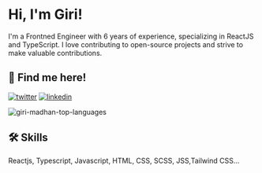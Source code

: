 
# Hi, I'm Giri!

I'm a Frontned Engineer with 6 years of experience, specializing in ReactJS and TypeScript. I love contributing to open-source projects and strive to make valuable contributions.

## 🔗 Find me here!
[![twitter](https://img.shields.io/badge/twitter-1DA1F2?style=for-the-badge&logo=twitter&logoColor=white)](https://twitter.com/malleablelife)
[![linkedin](https://img.shields.io/badge/linkedin-0A66C2?style=for-the-badge&logo=linkedin&logoColor=white)](https://in.linkedin.com/in/gmpgiri)

<div><img align="center" src="https://github-readme-stats.vercel.app/api/top-langs?username=giri-madhan&show_icons=true&locale=en" alt="giri-madhan-top-languages" /></div>


## 🛠 Skills
Reactjs, Typescript, Javascript, HTML, CSS, SCSS, JSS,Tailwind CSS...

